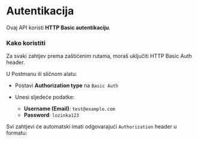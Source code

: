 # Autentikacija

Ovaj API koristi **HTTP Basic autentikaciju**.

### Kako koristiti

Za svaki zahtjev prema zaštićenim rutama, moraš uključiti HTTP Basic Auth header.

U Postmanu ili sličnom alatu:

- Postavi **Authorization type** na `Basic Auth`
- Unesi sljedeće podatke:

    - **Username (Email)**: `test@example.com`
    - **Password**: `lozinka123`

Svi zahtjevi će automatski imati odgovarajući `Authorization` header u formatu:
